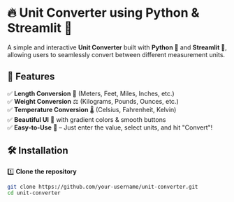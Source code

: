 # 🔥 Unit Converter using Python & Streamlit 🚀

A simple and interactive **Unit Converter** built with **Python 🐍** and **Streamlit 🎨**, allowing users to seamlessly convert between different measurement units.

## 🎯 Features  
✅ **Length Conversion** 📏 (Meters, Feet, Miles, Inches, etc.)  
✅ **Weight Conversion** ⚖️ (Kilograms, Pounds, Ounces, etc.)  
✅ **Temperature Conversion** 🌡️ (Celsius, Fahrenheit, Kelvin)  
✅ **Beautiful UI** 🎨 with gradient colors & smooth buttons  
✅ **Easy-to-Use** 🤩 – Just enter the value, select units, and hit "Convert"!  

## 🛠 Installation  

1️⃣ **Clone the repository**  
```sh
git clone https://github.com/your-username/unit-converter.git
cd unit-converter

